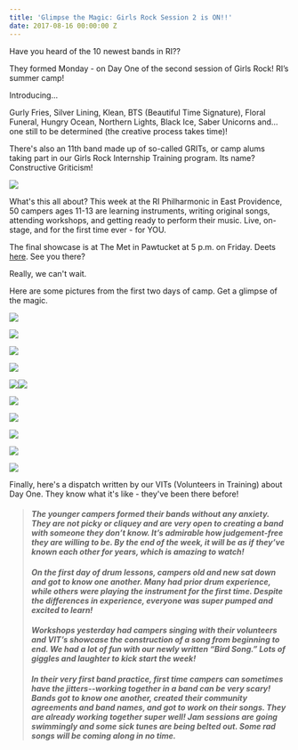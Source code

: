 ```yaml
---
title: 'Glimpse the Magic: Girls Rock Session 2 is ON!!'
date: 2017-08-16 00:00:00 Z
---
```


Have you heard of the 10 newest bands in RI??

They formed Monday - on Day One of the second session of Girls Rock! RI’s summer camp! 

Introducing...

Gurly Fries, Silver Lining, Klean, BTS (Beautiful Time Signature), Floral Funeral, Hungry Ocean, Northern Lights, Black Ice, Saber Unicorns and… one still to be determined (the creative process takes time)!

There's also an 11th band made up of so-called GRITs, or camp alums taking part in our Girls Rock Internship Training program. Its name? Constructive Griticism!

[![](/uploads/blogpost/Screen-Shot-2017-08-15-at-6.33.33-PM.png)](http://girlsrockri.org/wp-content/uploads/2017/08/Screen-Shot-2017-08-15-at-6.33.33-PM.png)

What's this all about? This week at the RI Philharmonic in East Providence, 50 campers ages 11-13 are learning instruments, writing original songs, attending workshops, and getting ready to perform their music. Live, on-stage, and for the first time ever - for YOU.

The final showcase is at The Met in Pawtucket at 5 p.m. on Friday. Deets [here](https://www.facebook.com/events/139898076603209/?acontext=%7B%22action_history%22%3A%22[%7B%5C%22surface%5C%22%3A%5C%22page%5C%22%2C%5C%22mechanism%5C%22%3A%5C%22page_upcoming_events_card%5C%22%2C%5C%22extra_data%5C%22%3A[]%7D]%22%2C%22has_source%22%3Atrue%7D). See you there?

Really, we can't wait.

Here are some pictures from the first two days of camp. Get a glimpse of the magic.

[![](/uploads/blogpost/Screen-Shot-2017-08-15-at-6.38.11-PM-e1502838425925.png)](http://girlsrockri.org/wp-content/uploads/2017/08/Screen-Shot-2017-08-15-at-6.38.11-PM-e1502838425925.png)

[![](/uploads/blogpost/Screen-Shot-2017-08-15-at-6.38.45-PM-e1502838562786.png)](http://girlsrockri.org/wp-content/uploads/2017/08/Screen-Shot-2017-08-15-at-6.38.45-PM-e1502838562786.png)

[![](/uploads/blogpost/Screen-Shot-2017-08-15-at-6.51.17-PM-e1502838588651.png)](http://girlsrockri.org/wp-content/uploads/2017/08/Screen-Shot-2017-08-15-at-6.51.17-PM-e1502838588651.png)

[![](/uploads/blogpost/Screen-Shot-2017-08-15-at-6.45.01-PM-e1502837986204.png)](http://girlsrockri.org/wp-content/uploads/2017/08/Screen-Shot-2017-08-15-at-6.45.01-PM-e1502837986204.png)

[![](/uploads/blogpost/Screen-Shot-2017-08-15-at-6.43.23-PM-e1502838690536.png)](http://girlsrockri.org/wp-content/uploads/2017/08/Screen-Shot-2017-08-15-at-6.43.23-PM-e1502838690536.png)[![](/uploads/blogpost/Screen-Shot-2017-08-15-at-6.37.29-PM-e1502838748518.png)](http://girlsrockri.org/wp-content/uploads/2017/08/Screen-Shot-2017-08-15-at-6.37.29-PM-e1502838748518.png)

[![](/uploads/blogpost/Screen-Shot-2017-08-15-at-6.46.50-PM-e1502838779988.png)](http://girlsrockri.org/wp-content/uploads/2017/08/Screen-Shot-2017-08-15-at-6.46.50-PM-e1502838779988.png)

[![](/uploads/blogpost/Screen-Shot-2017-08-15-at-6.36.08-PM-e1502838809749.png)](http://girlsrockri.org/wp-content/uploads/2017/08/Screen-Shot-2017-08-15-at-6.36.08-PM-e1502838809749.png)

[![](/uploads/blogpost/Screen-Shot-2017-08-15-at-6.42.42-PM-e1502838840617.png)](http://girlsrockri.org/wp-content/uploads/2017/08/Screen-Shot-2017-08-15-at-6.42.42-PM-e1502838840617.png)

[![](/uploads/blogpost/Screen-Shot-2017-08-15-at-7.19.51-PM-e1502839247559.png)](http://girlsrockri.org/wp-content/uploads/2017/08/Screen-Shot-2017-08-15-at-7.19.51-PM-e1502839247559.png)

[![](/uploads/blogpost/Screen-Shot-2017-08-15-at-7.21.39-PM-e1502839351549.png)](http://girlsrockri.org/wp-content/uploads/2017/08/Screen-Shot-2017-08-15-at-7.21.39-PM-e1502839351549.png)

Finally, here's a dispatch written by our VITs (Volunteers in Training) about Day One. They know what it's like - they've been there before!

> #### _The younger campers formed their bands without any anxiety. They are not picky or cliquey and are very open to creating a band with someone they don’t know. It’s admirable how judgement-free they are willing to be. By the end of the week, it will be as if they’ve known each other for years, which is amazing to watch!_
> 
> #### _On the first day of drum lessons, campers old and new sat down and got to know one another. Many had prior drum experience, while others were playing the instrument for the first time. Despite the differences in experience, everyone was super pumped and excited to learn!_
> 
> #### _Workshops yesterday had campers singing with their volunteers and VIT’s showcase the construction of a song from beginning to end. We had a lot of fun with our newly written “Bird Song.” Lots of giggles and laughter to kick start the week!_
> 
> #### _In their very first band practice, first time campers can sometimes have the jitters--working together in a band can be very scary! Bands got to know one another, created their community agreements and band names, and got to work on their songs. They are already working together super well! Jam sessions are going swimmingly and some sick tunes are being belted out. Some rad songs will be coming along in no time._
